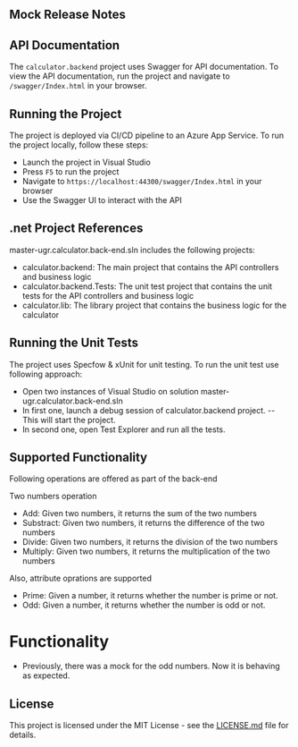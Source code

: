 ## Mock Release Notes
## API Documentation

The `calculator.backend` project uses Swagger for API documentation. To view the API documentation, run the project and navigate to `/swagger/Index.html` in your browser.

## Running the Project
The project is deployed via CI/CD pipeline to an Azure App Service.
To run the project locally, follow these steps:
- Launch the project in Visual Studio
- Press `F5` to run the project
- Navigate to `https://localhost:44300/swagger/Index.html` in your browser
- Use the Swagger UI to interact with the API

## .net Project References
master-ugr.calculator.back-end.sln includes the following projects:
- calculator.backend: The main project that contains the API controllers and business logic
- calculator.backend.Tests: The unit test project that contains the unit tests for the API controllers and business logic
- calculator.lib: The library project that contains the business logic for the calculator

## Running the Unit Tests
The project uses Specfow & xUnit for unit testing. 
To run the unit test use following approach:
- Open two instances of Visual Studio on solution master-ugr.calculator.back-end.sln
- In first one, launch a debug session of calculator.backend project.
-- This will start the project.
- In second one, open Test Explorer and run all the tests.

## Supported Functionality
Following operations are offered as part of the back-end

Two numbers operation
- Add: Given two numbers, it returns the sum of the two numbers
- Substract: Given two numbers, it returns the difference of the two numbers
- Divide: Given two numbers, it returns the division of the two numbers
- Multiply: Given two numbers, it returns the multiplication of the two numbers

Also, attribute oprations are supported
- Prime: Given a number, it returns whether the number is prime or not.
- Odd: Given a number, it returns whether the number is odd or not.
# Functionality
- Previously, there was a mock for the odd numbers. Now it is behaving as expected.

## License
This project is licensed under the MIT License - see the [LICENSE.md](LICENSE.md) file for details.

